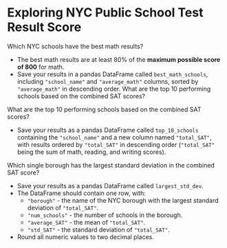 # Exploring NYC Public School Test Result Score
 
Which NYC schools have the best math results?

- The best math results are at least 80% of the **maximum possible score of 800** for math.
- Save your results in a pandas DataFrame called `best_math_schools`, including `"school_name"` and `"average_math"` columns, sorted by `"average_math"` in descending order.
What are the top 10 performing schools based on the combined SAT scores?

What are the top 10 performing schools based on the combined SAT scores?

- Save your results as a pandas DataFrame called `top_10_schools` containing the `"school_name"` and a new column named `"total_SAT"`, with results ordered by `"total_SAT"` in descending order (`"total_SAT"` being the sum of math, reading, and writing scores).

Which single borough has the largest standard deviation in the combined SAT score?

- Save your results as a pandas DataFrame called `largest_std_dev`.
- The DataFrame should contain one row, with:
    - `"borough"` - the name of the NYC borough with the largest standard deviation of `"total_SAT"`.
    - `"num_schools"` - the number of schools in the borough.
    - `"average_SAT"` - the mean of `"total_SAT"`.
    - `"std_SAT"` - the standard deviation of `"total_SAT"`.
- Round all numeric values to two decimal places.
